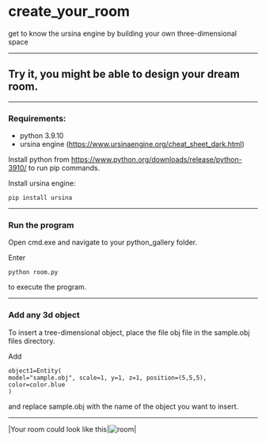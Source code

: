 # create_your_room
get to know the ursina engine by building your own three-dimensional space

***

## Try it, you might be able to design your dream room. ##

***

### Requirements: ###
- python 3.9.10
- ursina engine (https://www.ursinaengine.org/cheat_sheet_dark.html)

Install python from https://www.python.org/downloads/release/python-3910/ to run pip commands.

Install ursina engine:

    pip install ursina

***

### Run the program ###
Open cmd.exe and navigate to your python_gallery folder.

Enter

    python room.py

to execute the program.

***

### Add any 3d object ###
To insert a tree-dimensional object, place the file obj file in the sample.obj files directory.

Add
    
    object1=Entity(
    model="sample.obj", scale=1, y=1, z=1, position=(5,5,5), color=color.blue
    )

and replace sample.obj with the name of the object you want to insert.
***
|Your room could look like this|![room](https://user-images.githubusercontent.com/96919599/152256269-118bcfad-9759-4aea-9030-3bf7e2d13482.jpg)|
